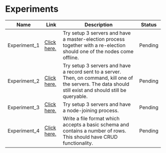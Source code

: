 # Experiments

| Name | Link | Description | Status |
|---|---|---|---|
| Experiment_1 | [Click here.](https://github.com/cz23in/conicaldb/blob/master/docs/planning/11_Oct_2023_Initial_Planning_Document.md) | Try setup 3 servers and have a master-election process together with a re-election should one of the nodes come offline. | Pending|
| Experiment_2 | [Click here.](https://github.com/cz23in/conicaldb/blob/master/docs/planning/11_Oct_2023_Initial_Planning_Document.md) | Try setup 3 servers and have a record sent to a server. Then, on command, kill one of the servers. The data should still exist and should still be queryable. | Pending |
| Experiment_3 | [Click here.](https://github.com/cz23in/conicaldb/blob/master/docs/planning/11_Oct_2023_Initial_Planning_Document.md) | Try setup 3 servers and have a node-joining process. | Pending |
| Experiment_4 | [Click here.](https://github.com/cz23in/conicaldb/blob/master/docs/planning/11_Oct_2023_Initial_Planning_Document.md) | Write a file format which accepts a basic schema and contains a number of rows. This should have CRUD functionality. | Pending |